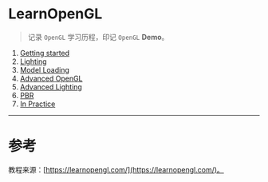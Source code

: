 # LearnOpenGL
> 记录 `OpenGL` 学习历程，印记 `OpenGL` **Demo**。

1. [Getting started](https://github.com/shenyuanluo/LearnOpenGL/tree/Ch01_Introduction)
2. [Lighting]()
3. [Model Loading]()
4. [Advanced OpenGL]()
5. [Advanced Lighting]()
6. [PBR]()
7. [In Practice]()


---


# 参考
教程来源：[https://learnopengl.com/](https://learnopengl.com/)。